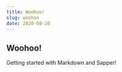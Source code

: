 ```yaml
---
title: Woohoo!
slug: woohoo
date: 2020-08-20
---
```


## Woohoo!

Getting started with Markdown and Sapper!
